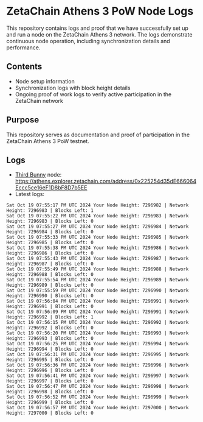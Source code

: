 # ZetaChain Athens 3 PoW Node Logs
This repository contains logs and proof that we have successfully set up and run a node on the ZetaChain Athens 3 network. The logs demonstrate continuous node operation, including synchronization details and performance.

## Contents
- Node setup information
- Synchronization logs with block height details
- Ongoing proof of work logs to verify active participation in the ZetaChain network

## Purpose
This repository serves as documentation and proof of participation in the ZetaChain Athens 3 PoW testnet.

## Logs

- [Third Bunny](https://thirdbunny.xyz/) node: https://athens.explorer.zetachain.com/address/0x225254d35dE666064Eccc5ce16eF1D8bF8D7b5EE
- Latest logs:
```
Sat Oct 19 07:55:17 PM UTC 2024 Your Node Height: 7296982 | Network Height: 7296983 | Blocks Left: 1
Sat Oct 19 07:55:22 PM UTC 2024 Your Node Height: 7296983 | Network Height: 7296983 | Blocks Left: 0
Sat Oct 19 07:55:27 PM UTC 2024 Your Node Height: 7296984 | Network Height: 7296984 | Blocks Left: 0
Sat Oct 19 07:55:33 PM UTC 2024 Your Node Height: 7296985 | Network Height: 7296985 | Blocks Left: 0
Sat Oct 19 07:55:38 PM UTC 2024 Your Node Height: 7296986 | Network Height: 7296986 | Blocks Left: 0
Sat Oct 19 07:55:43 PM UTC 2024 Your Node Height: 7296987 | Network Height: 7296987 | Blocks Left: 0
Sat Oct 19 07:55:49 PM UTC 2024 Your Node Height: 7296988 | Network Height: 7296988 | Blocks Left: 0
Sat Oct 19 07:55:54 PM UTC 2024 Your Node Height: 7296989 | Network Height: 7296989 | Blocks Left: 0
Sat Oct 19 07:55:59 PM UTC 2024 Your Node Height: 7296990 | Network Height: 7296990 | Blocks Left: 0
Sat Oct 19 07:56:04 PM UTC 2024 Your Node Height: 7296991 | Network Height: 7296991 | Blocks Left: 0
Sat Oct 19 07:56:09 PM UTC 2024 Your Node Height: 7296991 | Network Height: 7296992 | Blocks Left: 1
Sat Oct 19 07:56:15 PM UTC 2024 Your Node Height: 7296992 | Network Height: 7296992 | Blocks Left: 0
Sat Oct 19 07:56:20 PM UTC 2024 Your Node Height: 7296993 | Network Height: 7296993 | Blocks Left: 0
Sat Oct 19 07:56:25 PM UTC 2024 Your Node Height: 7296994 | Network Height: 7296994 | Blocks Left: 0
Sat Oct 19 07:56:31 PM UTC 2024 Your Node Height: 7296995 | Network Height: 7296995 | Blocks Left: 0
Sat Oct 19 07:56:36 PM UTC 2024 Your Node Height: 7296996 | Network Height: 7296996 | Blocks Left: 0
Sat Oct 19 07:56:41 PM UTC 2024 Your Node Height: 7296997 | Network Height: 7296997 | Blocks Left: 0
Sat Oct 19 07:56:47 PM UTC 2024 Your Node Height: 7296998 | Network Height: 7296998 | Blocks Left: 0
Sat Oct 19 07:56:52 PM UTC 2024 Your Node Height: 7296999 | Network Height: 7296999 | Blocks Left: 0
Sat Oct 19 07:56:57 PM UTC 2024 Your Node Height: 7297000 | Network Height: 7297000 | Blocks Left: 0
```
